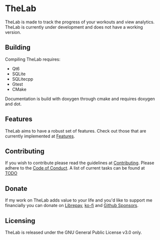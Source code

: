 # TheLab

TheLab is made to track the progress of your workouts and view analytics.
TheLab is currently under development and does not have a working version.


## Building

Compiling TheLab requires:
- Qt6
- SQLite
- SQLitecpp
- Gtest
- CMake

Documentation is build with doxygen through cmake and requires doxygen and dot.

## Features

TheLab aims to have a robust set of features. Check out those that are currently implemented at [Features](dev/docs/FEATURES.md).

## Contributing

If you wish to contribute please read the guidelines at [Contributing](CONTRIBUTING.md). Please adhere to the [Code of Conduct](CODE_OF_CONDUCT.md). A list of current tasks can be found at [TODO](docs/dev/TODO.md)

## Donate

If my work on TheLab adds value to your life and you'd like to support me
financially you can donate on [Librepay](https://liberapay.com/IridescentGil/), [ko-fi](https://ko-fi.com/iridescentgil) and [Github Sponsors](https://github.com/sponsors/IridescentGil).

## Licensing

TheLab is released under the GNU General Public License v3.0 only.
